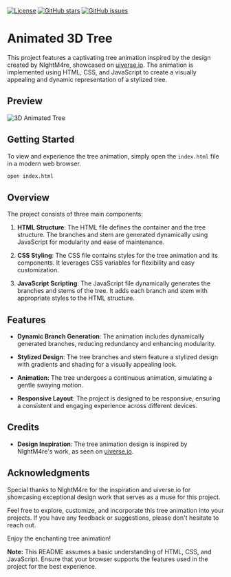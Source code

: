 [![License](https://img.shields.io/badge/license-MIT-blue.svg)](https://opensource.org/licenses/MIT)
[![GitHub stars](https://img.shields.io/github/stars/withaarzoo/Animated-3D-Tree.svg?style=social)](https://github.com/withaarzoo/Animated-3D-Tree/stargazers)
[![GitHub issues](https://img.shields.io/github/issues/withaarzoo/Animated-3D-Tree.svg)](https://github.com/withaarzoo/Animated-3D-Tree/issues)

# Animated 3D Tree

This project features a captivating tree animation inspired by the design created by NlghtM4re, showcased on [uiverse.io](https://uiverse.io/profile/NlghtM4re). The animation is implemented using HTML, CSS, and JavaScript to create a visually appealing and dynamic representation of a stylized tree.

## Preview
![3D Animated Tree](https://github.com/Aarzoo75/Animated-3D-Tree/assets/59678435/d6f6124b-844c-4053-89ad-5ec2afb30fa1)

## Getting Started

To view and experience the tree animation, simply open the `index.html` file in a modern web browser.

```bash
open index.html
```

## Overview

The project consists of three main components:

1. **HTML Structure**: The HTML file defines the container and the tree structure. The branches and stem are generated dynamically using JavaScript for modularity and ease of maintenance.

2. **CSS Styling**: The CSS file contains styles for the tree animation and its components. It leverages CSS variables for flexibility and easy customization.

3. **JavaScript Scripting**: The JavaScript file dynamically generates the branches and stems of the tree. It adds each branch and stem with appropriate styles to the HTML structure.

## Features

- **Dynamic Branch Generation**: The animation includes dynamically generated branches, reducing redundancy and enhancing modularity.

- **Stylized Design**: The tree branches and stem feature a stylized design with gradients and shading for a visually appealing look.

- **Animation**: The tree undergoes a continuous animation, simulating a gentle swaying motion.

- **Responsive Layout**: The project is designed to be responsive, ensuring a consistent and engaging experience across different devices.

## Credits

- **Design Inspiration**: The tree animation design is inspired by NlghtM4re's work, as seen on [uiverse.io](https://uiverse.io/profile/NlghtM4re).

## Acknowledgments

Special thanks to NlghtM4re for the inspiration and uiverse.io for showcasing exceptional design work that serves as a muse for this project.

Feel free to explore, customize, and incorporate this tree animation into your projects. If you have any feedback or suggestions, please don't hesitate to reach out.

Enjoy the enchanting tree animation!

**Note:** This README assumes a basic understanding of HTML, CSS, and JavaScript. Ensure that your browser supports the features used in the project for the best experience.
